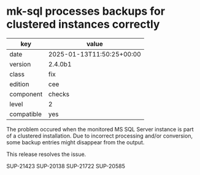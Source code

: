 [//]: # (werk v2)
# mk-sql processes backups for clustered instances correctly

key        | value
---------- | ---
date       | 2025-01-13T11:50:25+00:00
version    | 2.4.0b1
class      | fix
edition    | cee
component  | checks
level      | 2
compatible | yes

The problem occured when the monitored MS SQL Server instance 
is part of a clustered installation. Due to incorrect processing 
and/or conversion, some backup entries might disappear from 
the output.

This release resolves the issue.

SUP-21423
SUP-20138
SUP-21722
SUP-20585
